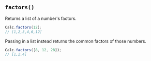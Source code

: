 ## `factors()`

Returns a list of a number's factors.

```javascript
Calc.factors(12);
// [1,2,3,4,6,12]
```

Passing in a list instead returns the common factors of those numbers.

```javascript
Calc.factors([8, 12, 28]);
// [1,2,4]
```

